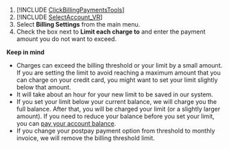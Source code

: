 1. [!INCLUDE [ClickBillingPaymentsTools](./ClickBillingPaymentsTools.md)]
1. [!INCLUDE [SelectAccount_VR](./SelectAccount_VR.md)]
1. Select **Billing Settings** from the main menu.
1. Check the box next to **Limit each charge to** and enter the payment amount you do not want to exceed.

**Keep in mind**

- Charges can exceed the billing threshold or your limit by a small amount. If you are setting the limit to avoid reaching a maximum amount			that you can charge on your credit card, you might want to set your limit slightly below that amount.
- It will take about an hour for your new limit to be saved in our system.
- If you set your limit below your current balance, we will charge you the full balance. After that, you will be charged your limit (or a slightly larger amount). If you need to reduce your balance before you set your limit, you can [pay your account balance](../hlp_BA_PROC_MakePayment.md).
- If you change your postpay payment option from threshold to monthly invoice, we will remove the billing threshold limit.


